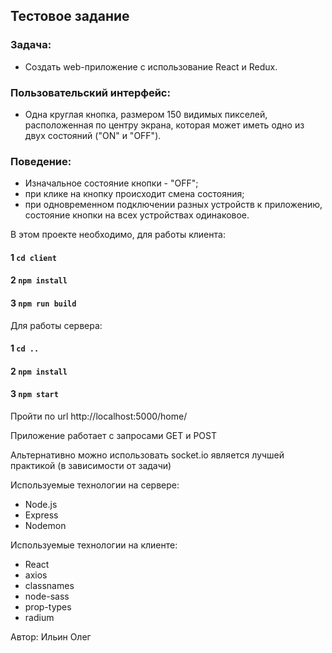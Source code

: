 
## Тестовое задание 

### Задача:
- Создать web-приложение c использование React и Redux.
### Пользовательский интерфейс:
- Одна круглая кнопка, размером 150 видимых пикселей, расположенная по центру экрана, которая может иметь одно из двух состояний ("ON" и "OFF").
### Поведение:
- Изначальное состояние кнопки - "OFF";
- при клике на кнопку происходит смена состояния;
- при одновременном подключении разных устройств к приложению, состояние кнопки на всех устройствах одинаковое.


В этом проекте необходимо, для работы клиента:

#### 1 `cd client`
#### 2 `npm install`
#### 3 `npm run build`

Для работы сервера:
#### 1 `cd ..`
#### 2 `npm install`
#### 3 `npm start`

Пройти по url 
http://localhost:5000/home/

Приложение работает с запросами GET и POST

Альтернативно можно использовать socket.io является лучшей практикой (в зависимости от задачи)

Используемые технологии на сервере:
- Node.js
- Express
- Nodemon

Используемые технологии на клиенте:
- React
- axios
- classnames
- node-sass
- prop-types
- radium


Автор: Ильин Олег
